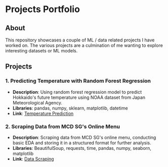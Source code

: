 # Projects Portfolio

## About

This repository showcases a couple of ML / data related projects I have worked on. The various projects are a culmination of me wanting to explore interesting datasets or ML models.

## Projects

### 1. Predicting Temperature with Random Forest Regression

- **Description**: Using random forest regression model to predict Hokkaido's future temperature using NOAA dataset from Japan Meteorological Agency.
- **Libraries**: pandas, numpy, sklearn, matplotlib, datetime
- **Link**: [Temperature Prediction](python/machine_learning/random_forest/temp_prediction/hokkaido.ipynb)

### 2. Scraping Data from MCD SG's Online Menu

- **Description**: Scraping data from MCD SG's online menu, conducting basic EDA and storing it in a structured format for further analysis.
- **Libraries**: BeautifulSoup, requests, time, pandas, numpy, seaborn, matplotlib
- **Link**: [Data Scraping](python/web_scraping/mcd/mcd_menu.ipynb)
